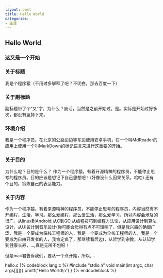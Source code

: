 ```yaml
---
layout: post
title: Hello World
categories:
- 生活
---
```

## Hello World
### 这又是一个开始

### 关于标题
我是个程序猿（不用过多解释了吧？不明白，那去百度一下）
### 关于副标题
副标题带了个“又”字，为什么？废话，当然是之前开始过，是。实际是开始过好多次，都没有坚持下来。

### 环境介绍
我是一个程序员，在北京的公路边边等车边使用安卓手机，在一个叫MdReader的应用上使用一个叫MarkDown的标记语言来进行这重要的开始。

### 关于目的
为什么呢？目的是什么？
作为一个程序猿，有着开源精神的程序员，不能停止思考的程序员。目的应该是想记下自己思想吧！(好像没什么因果关系，哈哈)
还有个目的，锻炼自己的表达能力。
### 关于内容
作为一个程序猿，有着来源精神的程序员，不能停止思考的程序员，内容当然离不开编程，生活，学习。那么爱编程，那么爱生活，那么爱学习，所以内容会涉及的很广。从linux到Android,从C到GO,从编程技巧到编程方法论，从应用设计到算法设计，从UI设计到音乐设计(你可能会觉得有点不可理喻了，但是我兴趣的确很广泛，我是一个要成为临栈工程师的人，我是一个要成为全栈工程师的人，我是一个要成为自由开发者的人，我肯定疯了，那继续看后边)，从哲学到宗教，从认知学到健康长寿，…,真是无所不包呀！

但是mac君告诉我们，要从一个点开始，所以,…

hello.c
{% codeblock lang:c %}
#include “stdio.h”
void main(int argc, char args[][]){
    printf(“Hello World\n”)
}
{% endcodeblock %}